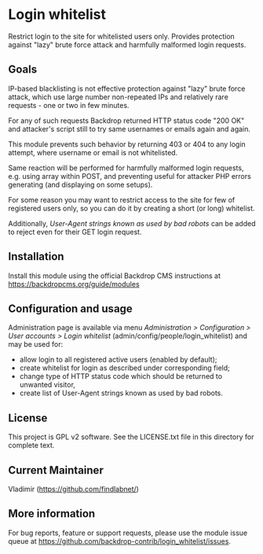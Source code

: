 Login whitelist
===============

Restrict login to the site for whitelisted users only.
Provides protection against "lazy" brute force attack and harmfully malformed login requests.

Goals 
-----
IP-based blacklisting is not effective protection against "lazy" brute force attack, 
which use large number non-repeated IPs and relatively rare requests - one or two in few minutes.

For any of such requests Backdrop returned HTTP status code "200 OK" 
and attacker's script still to try same usernames or emails again and again.

This module prevents such behavior by returning 403 or 404 to any login attempt, 
where username or email is not whitelisted.

Same reaction will be performed for harmfully malformed login requests, 
e.g. using array within POST, and preventing useful for attacker PHP errors 
generating (and displaying on some setups).

For some reason you may want to restrict access to the site 
for few of registered users only, so you can do it by creating a short (or long) whitelist.

Additionally, *User-Agent strings known as used by bad robots* can be added to reject 
even for their GET login request. 

Installation
------------
Install this module using the official Backdrop CMS instructions at 
https://backdropcms.org/guide/modules

Configuration and usage
-----------------------
Administration page is available via menu *Administration > Configuration > 
User accounts > Login whitelist* (admin/config/people/login_whitelist) 
and may be used for:

- allow login to all registered active users (enabled by default);
- create whitelist for login as described under corresponding field;
- change type of HTTP status code which should be returned to unwanted visitor,
- create list of User-Agent strings known as used by bad robots.

License
-------
This project is GPL v2 software. See the LICENSE.txt file in this directory for
complete text.

Current Maintainer
------------------
Vladimir (https://github.com/findlabnet/)

More information
----------------
For bug reports, feature or support requests, please use the module 
issue queue at https://github.com/backdrop-contrib/login_whitelist/issues.

